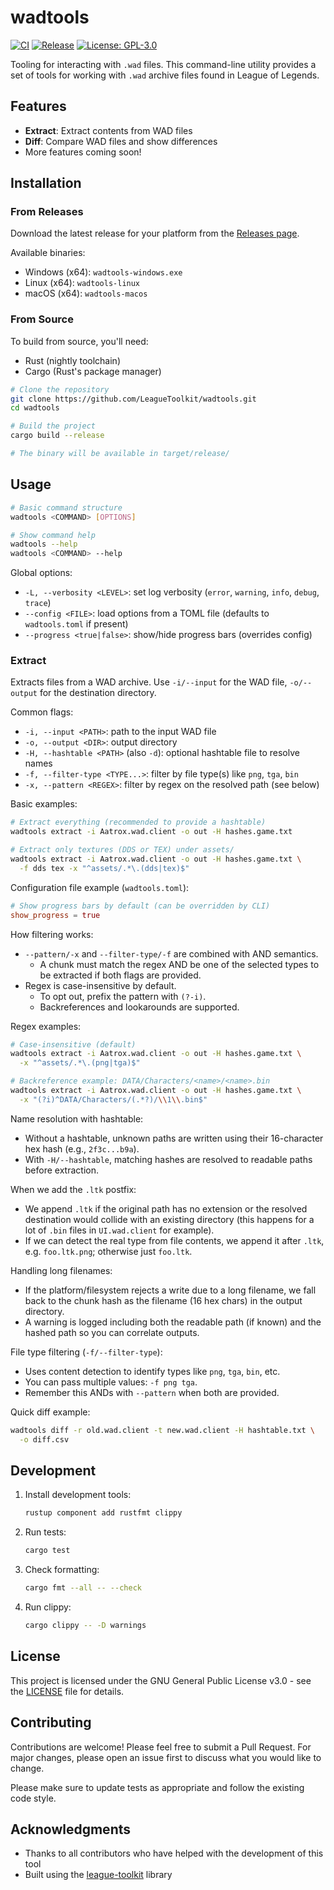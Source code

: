 # wadtools

[![CI](https://github.com/LeagueToolkit/wadtools/actions/workflows/ci.yml/badge.svg)](https://github.com/LeagueToolkit/wadtools/actions/workflows/ci.yml)
[![Release](https://github.com/LeagueToolkit/wadtools/actions/workflows/release.yml/badge.svg)](https://github.com/LeagueToolkit/wadtools/actions/workflows/release.yml)
[![License: GPL-3.0](https://img.shields.io/badge/License-GPL%203.0-blue.svg)](https://opensource.org/licenses/GPL-3.0)

Tooling for interacting with `.wad` files. This command-line utility provides a set of tools for working with `.wad` archive files found in League of Legends.

## Features

- **Extract**: Extract contents from WAD files
- **Diff**: Compare WAD files and show differences
- More features coming soon!

## Installation

### From Releases

Download the latest release for your platform from the [Releases page](https://github.com/LeagueToolkit/wadtools/releases).

Available binaries:
- Windows (x64): `wadtools-windows.exe`
- Linux (x64): `wadtools-linux`
- macOS (x64): `wadtools-macos`

### From Source

To build from source, you'll need:
- Rust (nightly toolchain)
- Cargo (Rust's package manager)

```bash
# Clone the repository
git clone https://github.com/LeagueToolkit/wadtools.git
cd wadtools

# Build the project
cargo build --release

# The binary will be available in target/release/
```

## Usage

```bash
# Basic command structure
wadtools <COMMAND> [OPTIONS]

# Show command help
wadtools --help
wadtools <COMMAND> --help
```

Global options:
- `-L, --verbosity <LEVEL>`: set log verbosity (`error`, `warning`, `info`, `debug`, `trace`)
- `--config <FILE>`: load options from a TOML file (defaults to `wadtools.toml` if present)
- `--progress <true|false>`: show/hide progress bars (overrides config)

### Extract

Extracts files from a WAD archive. Use `-i/--input` for the WAD file, `-o/--output` for the destination directory.

Common flags:
- `-i, --input <PATH>`: path to the input WAD file
- `-o, --output <DIR>`: output directory
- `-H, --hashtable <PATH>` (also `-d`): optional hashtable file to resolve names
- `-f, --filter-type <TYPE...>`: filter by file type(s) like `png`, `tga`, `bin`
- `-x, --pattern <REGEX>`: filter by regex on the resolved path (see below)

Basic examples:
```bash
# Extract everything (recommended to provide a hashtable)
wadtools extract -i Aatrox.wad.client -o out -H hashes.game.txt

# Extract only textures (DDS or TEX) under assets/
wadtools extract -i Aatrox.wad.client -o out -H hashes.game.txt \
  -f dds tex -x "^assets/.*\.(dds|tex)$"
```

Configuration file example (`wadtools.toml`):
```toml
# Show progress bars by default (can be overridden by CLI)
show_progress = true
```

How filtering works:
- `--pattern/-x` and `--filter-type/-f` are combined with AND semantics.
  - A chunk must match the regex AND be one of the selected types to be extracted if both flags are provided.
- Regex is case-insensitive by default.
  - To opt out, prefix the pattern with `(?-i)`.
  - Backreferences and lookarounds are supported.

Regex examples:
```bash
# Case-insensitive (default)
wadtools extract -i Aatrox.wad.client -o out -H hashes.game.txt \
  -x "^assets/.*\.(png|tga)$"

# Backreference example: DATA/Characters/<name>/<name>.bin
wadtools extract -i Aatrox.wad.client -o out -H hashes.game.txt \
  -x "(?i)^DATA/Characters/(.*?)/\\1\\.bin$"
```

Name resolution with hashtable:
- Without a hashtable, unknown paths are written using their 16-character hex hash (e.g., `2f3c...b9a`).
- With `-H/--hashtable`, matching hashes are resolved to readable paths before extraction.

When we add the `.ltk` postfix:
- We append `.ltk` if the original path has no extension or the resolved destination would collide with an existing directory (this happens for a lot of `.bin` files in `UI.wad.client` for example).
- If we can detect the real type from file contents, we append it after `.ltk`, e.g. `foo.ltk.png`; otherwise just `foo.ltk`.

Handling long filenames:
- If the platform/filesystem rejects a write due to a long filename, we fall back to the chunk hash as the filename (16 hex chars) in the output directory.
- A warning is logged including both the readable path (if known) and the hashed path so you can correlate outputs.

File type filtering (`-f/--filter-type`):
- Uses content detection to identify types like `png`, `tga`, `bin`, etc.
- You can pass multiple values: `-f png tga`.
- Remember this ANDs with `--pattern` when both are provided.

Quick diff example:
```bash
wadtools diff -r old.wad.client -t new.wad.client -H hashtable.txt \
  -o diff.csv
```

## Development

1. Install development tools:
   ```bash
   rustup component add rustfmt clippy
   ```

2. Run tests:
   ```bash
   cargo test
   ```

3. Check formatting:
   ```bash
   cargo fmt --all -- --check
   ```

4. Run clippy:
   ```bash
   cargo clippy -- -D warnings
   ```

## License

This project is licensed under the GNU General Public License v3.0 - see the [LICENSE](LICENSE) file for details.

## Contributing

Contributions are welcome! Please feel free to submit a Pull Request. For major changes, please open an issue first to discuss what you would like to change.

Please make sure to update tests as appropriate and follow the existing code style.

## Acknowledgments

- Thanks to all contributors who have helped with the development of this tool
- Built using the [league-toolkit](https://github.com/league-toolkit) library
